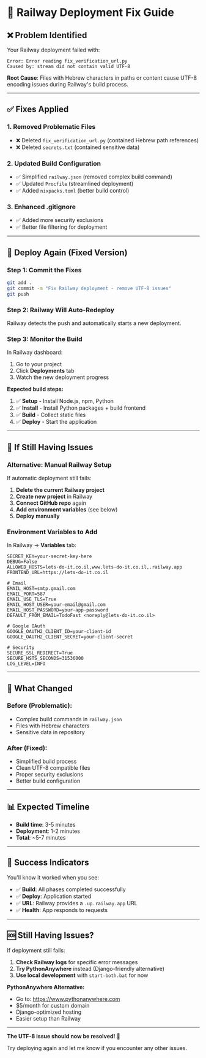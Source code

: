 # 🚀 Railway Deployment Fix Guide

## ❌ **Problem Identified**

Your Railway deployment failed with:
```
Error: Error reading fix_verification_url.py
Caused by: stream did not contain valid UTF-8
```

**Root Cause**: Files with Hebrew characters in paths or content cause UTF-8 encoding issues during Railway's build process.

---

## ✅ **Fixes Applied**

### **1. Removed Problematic Files**
- ❌ Deleted `fix_verification_url.py` (contained Hebrew path references)
- ❌ Deleted `secrets.txt` (contained sensitive data)

### **2. Updated Build Configuration**
- ✅ Simplified `railway.json` (removed complex build command)
- ✅ Updated `Procfile` (streamlined deployment)
- ✅ Added `nixpacks.toml` (better build control)

### **3. Enhanced .gitignore**
- ✅ Added more security exclusions
- ✅ Better file filtering for deployment

---

## 🚀 **Deploy Again (Fixed Version)**

### **Step 1: Commit the Fixes**

```bash
git add .
git commit -m "Fix Railway deployment - remove UTF-8 issues"
git push
```

### **Step 2: Railway Will Auto-Redeploy**

Railway detects the push and automatically starts a new deployment.

### **Step 3: Monitor the Build**

In Railway dashboard:
1. Go to your project
2. Click **Deployments** tab
3. Watch the new deployment progress

**Expected build steps:**
1. ✅ **Setup** - Install Node.js, npm, Python
2. ✅ **Install** - Install Python packages + build frontend
3. ✅ **Build** - Collect static files
4. ✅ **Deploy** - Start the application

---

## 🔧 **If Still Having Issues**

### **Alternative: Manual Railway Setup**

If automatic deployment still fails:

1. **Delete the current Railway project**
2. **Create new project** in Railway
3. **Connect GitHub repo** again
4. **Add environment variables** (see below)
5. **Deploy manually**

### **Environment Variables to Add**

In Railway → **Variables** tab:

```env
SECRET_KEY=your-secret-key-here
DEBUG=False
ALLOWED_HOSTS=lets-do-it.co.il,www.lets-do-it.co.il,.railway.app
FRONTEND_URL=https://lets-do-it.co.il

# Email
EMAIL_HOST=smtp.gmail.com
EMAIL_PORT=587
EMAIL_USE_TLS=True
EMAIL_HOST_USER=your-email@gmail.com
EMAIL_HOST_PASSWORD=your-app-password
DEFAULT_FROM_EMAIL=TodoFast <noreply@lets-do-it.co.il>

# Google OAuth
GOOGLE_OAUTH2_CLIENT_ID=your-client-id
GOOGLE_OAUTH2_CLIENT_SECRET=your-client-secret

# Security
SECURE_SSL_REDIRECT=True
SECURE_HSTS_SECONDS=31536000
LOG_LEVEL=INFO
```

---

## 🎯 **What Changed**

### **Before (Problematic):**
- Complex build commands in `railway.json`
- Files with Hebrew characters
- Sensitive data in repository

### **After (Fixed):**
- Simplified build process
- Clean UTF-8 compatible files
- Proper security exclusions
- Better build configuration

---

## 📊 **Expected Timeline**

- **Build time**: 3-5 minutes
- **Deployment**: 1-2 minutes
- **Total**: ~5-7 minutes

---

## 🎉 **Success Indicators**

You'll know it worked when you see:
- ✅ **Build**: All phases completed successfully
- ✅ **Deploy**: Application started
- ✅ **URL**: Railway provides a `.up.railway.app` URL
- ✅ **Health**: App responds to requests

---

## 🆘 **Still Having Issues?**

If deployment still fails:

1. **Check Railway logs** for specific error messages
2. **Try PythonAnywhere** instead (Django-friendly alternative)
3. **Use local development** with `start-both.bat` for now

**PythonAnywhere Alternative:**
- Go to: https://www.pythonanywhere.com
- $5/month for custom domain
- Django-optimized hosting
- Easier setup than Railway

---

**The UTF-8 issue should now be resolved!** 🚀

Try deploying again and let me know if you encounter any other issues.
